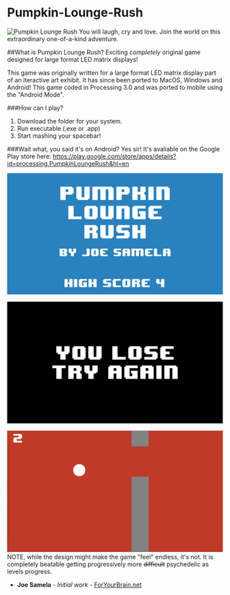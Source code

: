 # Pumpkin-Lounge-Rush
![Pumpkin Lounge Rush](http://i.imgur.com/sGiI2rY.gif)
You will laugh, cry and love. Join the world on this extraordinary one-of-a-kind adventure.

##What is Pumpkin Lounge Rush?
Exciting *completely* original game designed for large format LED matrix displays!

This game was originally written for a large format LED matrix display part of an iteractive art exhibit. It has since been ported to MacOS, Windows and Android! This game coded in Processing 3.0 and was ported to mobile using the "Android Mode".

###How can I play?
  1. Download the folder for your system.
  2. Run executable (.exe or .app)
  3. Start mashing your spacebar!

###Wait what, you said it's on Android?
Yes sir! It's avaliable on the Google Play store here:
https://play.google.com/store/apps/details?id=processing.PumpkinLoungeRush&hl=en

![title](screenshots/title.png?raw=true "title")

![youlose](screenshots/youlose.png?raw=true "youlose")

![gameplay](screenshots/gameplay.png?raw=true "gameplay")
NOTE, while the design might make the game "feel" endless, it's not. It is completely beatable getting progressively more ~~difficult~~ psychedelic as levels progress.

* **Joe Samela** - *Initial work* - [ForYourBrain.net](http://www.foryourbrain.net)
